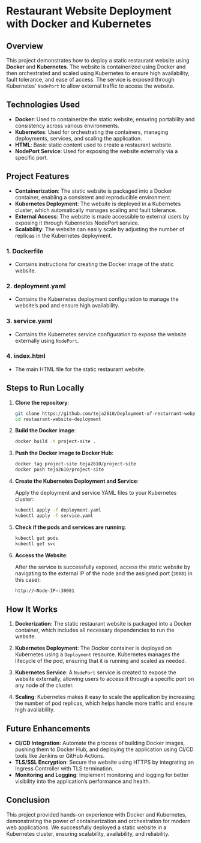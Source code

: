 # Restaurant Website Deployment with Docker and Kubernetes

## Overview

This project demonstrates how to deploy a static restaurant website using **Docker** and **Kubernetes**. The website is containerized using Docker and then orchestrated and scaled using Kubernetes to ensure high availability, fault tolerance, and ease of access. The service is exposed through Kubernetes' `NodePort` to allow external traffic to access the website.

## Technologies Used

- **Docker**: Used to containerize the static website, ensuring portability and consistency across various environments.
- **Kubernetes**: Used for orchestrating the containers, managing deployments, services, and scaling the application.
- **HTML**: Basic static content used to create a restaurant website.
- **NodePort Service**: Used for exposing the website externally via a specific port.

## Project Features

- **Containerization**: The static website is packaged into a Docker container, enabling a consistent and reproducible environment.
- **Kubernetes Deployment**: The website is deployed in a Kubernetes cluster, which automatically manages scaling and fault tolerance.
- **External Access**: The website is made accessible to external users by exposing it through Kubernetes NodePort service.
- **Scalability**: The website can easily scale by adjusting the number of replicas in the Kubernetes deployment.
  

### 1. **Dockerfile**
   - Contains instructions for creating the Docker image of the static website.
  
### 2. **deployment.yaml**
   - Contains the Kubernetes deployment configuration to manage the website’s pod and ensure high availability.

### 3. **service.yaml**
   - Contains the Kubernetes service configuration to expose the website externally using `NodePort`.

### 4. **index.html**
   - The main HTML file for the static restaurant website.

## Steps to Run Locally

1. **Clone the repository**:

    ```bash
    git clone https://github.com/teja2610/Deployment-of-resturnant-webpage-with-Kubernetes.git
    cd restaurant-website-deployment
    ```

2. **Build the Docker image**:

    ```bash
    docker build -t project-site .
    ```

3. **Push the Docker image to Docker Hub**:

    ```bash
    docker tag project-site teja2610/project-site
    docker push teja2610/project-site
    ```

4. **Create the Kubernetes Deployment and Service**:

    Apply the deployment and service YAML files to your Kubernetes cluster:

    ```bash
    kubectl apply -f deployment.yaml
    kubectl apply -f service.yaml
    ```

5. **Check if the pods and services are running**:

    ```bash
    kubectl get pods
    kubectl get svc
    ```

6. **Access the Website**:

   After the service is successfully exposed, access the static website by navigating to the external IP of the node and the assigned port (`30081` in this case):

    ```bash
    http://<Node-IP>:30081
    ```

## How It Works

1. **Dockerization**: 
   The static restaurant website is packaged into a Docker container, which includes all necessary dependencies to run the website.

2. **Kubernetes Deployment**: 
   The Docker container is deployed on Kubernetes using a `Deployment` resource. Kubernetes manages the lifecycle of the pod, ensuring that it is running and scaled as needed.

3. **Kubernetes Service**: 
   A `NodePort` service is created to expose the website externally, allowing users to access it through a specific port on any node of the cluster.

4. **Scaling**: 
   Kubernetes makes it easy to scale the application by increasing the number of pod replicas, which helps handle more traffic and ensure high availability.

## Future Enhancements

- **CI/CD Integration**: Automate the process of building Docker images, pushing them to Docker Hub, and deploying the application using CI/CD tools like Jenkins or GitHub Actions.
- **TLS/SSL Encryption**: Secure the website using HTTPS by integrating an Ingress Controller with TLS termination.
- **Monitoring and Logging**: Implement monitoring and logging for better visibility into the application’s performance and health.

## Conclusion

This project provided hands-on experience with Docker and Kubernetes, demonstrating the power of containerization and orchestration for modern web applications. We successfully deployed a static website in a Kubernetes cluster, ensuring scalability, availability, and reliability.


